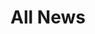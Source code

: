 ---
layout: news-index
permalink: /news/
title: All News
tagline: A List of News
tags: [news]
image:
  feature: voronoi.jpg
  credit: Voronoi tesselation
  creditlink: http://bl.ocks.org/mbostock/4060366
---